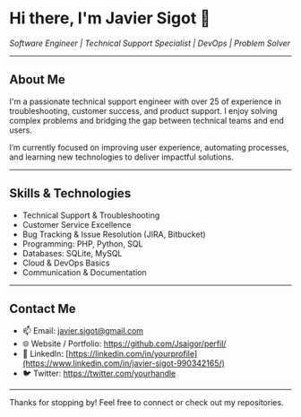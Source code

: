 # Hi there, I'm Javier Sigot 👋

*Software Engineer | Technical Support Specialist | DevOps | Problem Solver*

---

## About Me

I'm a passionate technical support engineer with over 25 of experience in troubleshooting, customer success, and product support. I enjoy solving complex problems and bridging the gap between technical teams and end users.

I’m currently focused on improving user experience, automating processes, and learning new technologies to deliver impactful solutions.

---

## Skills & Technologies

- Technical Support & Troubleshooting  
- Customer Service Excellence  
- Bug Tracking & Issue Resolution (JIRA, Bitbucket)  
- Programming: PHP, Python, SQL  
- Databases: SQLite, MySQL  
- Cloud & DevOps Basics  
- Communication & Documentation  

---

## Contact Me

- 📫 Email: javier.sigot@gmail.com  
- 🌐 Website / Portfolio: https://github.com/Jsaigor/perfil/  
- 🔗 LinkedIn: [https://linkedin.com/in/yourprofile](https://www.linkedin.com/in/javier-sigot-990342165/)  
- 🐦 Twitter: https://twitter.com/yourhandle  

---

Thanks for stopping by! Feel free to connect or check out my repositories.

